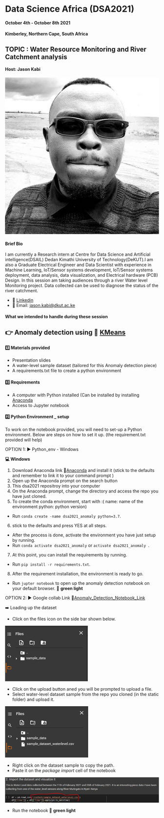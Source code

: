 # Data Science Africa (DSA2021)
#### October 4th - October 8th 2021
#### Kimberley, Northern Cape, South Africa 

## TOPIC : Water Resource Monitoring and River Catchment analysis 
#### Host: Jason Kabi

![cover page image](/anomaly-detection/assets/img/snapshot.jpg)

#### Brief Bio
I am currently a Research intern at Centre for Data Science and Artificial intelligence(DSAIL) Dedan Kimathi University of Technology(DeKUT).I am also a Graduate Electrical Engineer and Data Scientist with experience in Machine Learning, IoT/Sensor systems development, IoT/Sensor systems deployment, data analysis, data visualization, and Electrical hardware (PCB) Design. In this session am  taking audiences through a river Water level Monitoring project. Data collected can be used to diagnose the status of the river catchment. 
- :link: [Linkedin](https://www.linkedin.com/in/kabi-jason-b14b68164)
- :link: Email: jason.kabi@dkut.ac.ke


#### What we intended to handle during these session

## :point_right: Anomaly detection using :link: [KMeans](https://scikit-learn.org/stable/modules/generated/sklearn.cluster.KMeans.html)

#### :one: Materials provided
- Presentation slides 
- A water-level sample dataset (tailored for this Anomaly detection piece)
- A requirements.txt file to create a python environment 

#### :three: Requirements
- A computer with Python installed (Can be installed by installing [Anaconda](Downloads\Programs\Anaconda3-2021.05-Windows-x86_64.exe) 
- Access to Jupyter notebook

#### :two: Python Environment _ setup
To work on the notebook provided, you will need to set-up a Python environment. Below are steps on how to set it up. (the requirement.txt provided will help)

OPTION 1: :arrow_forward: Python_env - Windows 

**:computer: Windows**
1. Download Anaconda link :link:[Anaconda](Downloads\Programs\Anaconda3-2021.05-Windows-x86_64.exe) and install it (stick to the defaults and remember to link it to your command prompt )
2. Open up the Anaconda prompt on the search button 
3. This dsa2021 repositroy into your computer
4. On the Anaconda prompt, change the directory and access the repo you have just cloned.
5. To create the conda environment, start with :( name: name of the environment python: python version)
- Run `conda create -name dsa2021_anomaly python=3.7`. 
6. stick to the defaults and press YES at all steps.
- After the process is done, activate the environment you have just setup by running.
- Run `conda activate dsa2021_anomaly` or `activate dsa2021_anomaly `.
7. At this point, you can install the requirements by running.
- Run `pip install -r requirements.txt`.
8. After the requirement installation, the environment is ready to go.
- Run `jupter notebook` to open up the anomaly detection notebook on your default browser. 
:battery: **green light**

OPTION 2: :arrow_forward: Google collab 
Link :link:[Anomaly_Detection_Notebook_Link](https://colab.research.google.com/drive/1mC5q92VLj-EQHTAUGSzr8OLTv54aPQT8?usp=sharing)

:arrow_right: Loading up the dataset  

- Click on the files icon on the side bar shown below.

![cover page image](/anomaly-detection/assets/img/file1.PNG)

- Click on the upload button aned you will be prompted to upload a file.
- Select water-level dataset sample from the repo you cloned (in the static folder) and upload it.

![cover page image](/anomaly-detection/assets/img/file2.PNG)

- Right click on the dataset sample to copy the path.
- Paste it on the *package import* cell of the notebook

![cover page image](/anomaly-detection/assets/img/file3.PNG)

- Run the notebook :battery: **green light**
